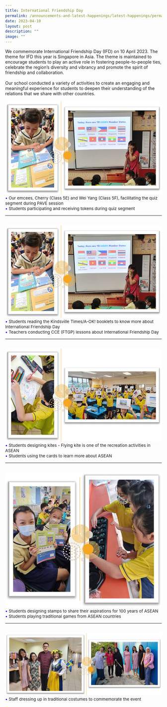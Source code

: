 ```yaml
---
title: International Friendship Day
permalink: /announcements-and-latest-happenings/latest-happenings/permalink/
date: 2023-04-10
layout: post
description: ""
image: ""
---
```

We commemorate International Friendship Day (IFD) on 10 April 2023. The theme for IFD this year is Singapore in Asia. The theme is maintained to encourage students to play an active role in fostering people-to-people ties, celebrate the region’s diversity and vibrancy and promote the spirit of friendship and collaboration.
<br><br>
Our school conducted a variety of activities to create an engaging and meaningful experience for students to deepen their understanding of the relations that we share with other countries.
<br><br>
<img src="/images/Happenings/IFD/ifd002.png">
<br>
<span style="font-size:10pt;">
<span style="color:blue;">•</span> Our emcees, Cherry (Class 5E) and Wei Yang (Class 5F), facilitating the quiz segment during PAVE session <br><span style="color:blue;">•</span> Students participating and receiving tokens during quiz segment </span>
<hr><br>
<img src="/images/Happenings/IFD/ifd002.png">
<br>
<span style="font-size:10pt;">
<span style="color:blue;">•</span> Students reading the Kindsville Times/A-OK! booklets to know more about International Friendship Day <br><span style="color:blue;">•</span> Teachers conducting CCE (FTGP) lessons about International Friendship Day </span>
<hr><br>
<img src="/images/Happenings/IFD/ifd003.png">
<br>
<span style="font-size:10pt;">
<span style="color:blue;">•</span> Students designing kites - Flying kite is one of the recreation activities in ASEAN <br><span style="color:blue;">•</span> Students using the cards to learn more about ASEAN </span>
<hr><br>
<img src="/images/Happenings/IFD/ifd004.png">
<br>
<span style="font-size:10pt;">
<span style="color:blue;">•</span> Students designing stamps to 
share their aspirations for 100 years of ASEAN
<br><span style="color:blue;">•</span> Students playing traditional games from ASEAN countries </span>
<hr><br>
<img src="/images/Happenings/IFD/ifd005.png">
<br>
<span style="font-size:10pt;">
<span style="color:blue;">•</span> Staff dressing up in traditional costumes to commemorate the event </span>